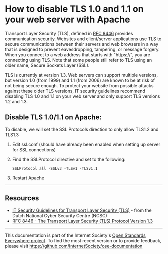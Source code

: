 # How to disable TLS 1.0 and 1.1 on your web server with Apache
Transport Layer Security (TLS), defined in [RFC 8446](https://tools.ietf.org/html/rfc8446) provides communication security. Websites and client/server applications use TLS to secure communications between their servers and web browsers in a way that is designed to prevent eavesdropping, tampering, or message forgery. When you connect to a web address that starts with "https://", you are connecting using TLS. Note that some people still refer to TLS using an older name, Secure Sockets Layer (SSL).

TLS is currently at version 1.3. Web servers can support multiple versions, but version 1.0 (from 1999) and 1.1 (from 2006) are known to be at risk of not being secure enough. To protect your website from possible attacks against these older TLS versions, IT security guidelines recommend disabling TLS 1.0 and 1.1 on your web server and only support TLS versions 1.2 and 1.3.

## Disable TLS 1.0/1.1 on Apache:
To disable, we will set the SSL Protocols direction to only allow TLS1.2 and TLS1.3

1. Edit ssl.conf (should have already been enabled when setting up server for SSL connections)
 
2. Find the SSLProtocol directive and set to the following:
    ```
    SSLProtocol all -SSLv3 -TLSv1 -TLSv1.1
    ```
3. Restart Apache

--------

## Resources

* [IT Security Guidelines for Transport Layer Security (TLS)](https://english.ncsc.nl/publications/publications/2019/juni/01/it-security-guidelines-for-transport-layer-security-tls) - from the Dutch National Cyber Security Centre (NCSC)
* [RFC 8446 - The Transport Layer Security (TLS) Protocol Version 1.3](https://tools.ietf.org/html/rfc8446)

--------


This documentation is part of the Internet Society's [Open Standards Everywhere project](https://www.internetsociety.org/ose/).
To find the most recent version or to provide feedback, please visit https://github.com/InternetSociety/ose-documentation